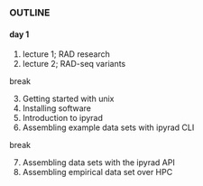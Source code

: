 ### OUTLINE

#### day 1 

1. lecture 1; RAD research 
2. lecture 2; RAD-seq variants

break

3. Getting started with unix
4. Installing software
5. Introduction to ipyrad 
6. Assembling example data sets with ipyrad CLI

break

7. Assembling data sets with the ipyrad API
8. Assembling empirical data set over HPC

